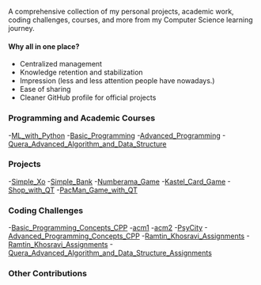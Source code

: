 A comprehensive collection of my personal projects, academic work, coding challenges, courses, and more from my Computer Science learning journey.

#### Why all in one place?
  - Centralized management
  - Knowledge retention and stabilization
  - Impression (less and less attention people have nowadays.)
  - Ease of sharing
  - Cleaner GitHub profile for official projects



### Programming and Academic Courses
-[ML_with_Python](./Courses/0.Machine_Learning_With_Python/)
-[Basic_Programming](./Courses/1.Basic_Programming/)
-[Advanced_Programming](./Courses/2.Advanced_Programming/)
-[Quera_Advanced_Algorithm_and_Data_Structure](./Courses/3.Quera_advanced_algorithm_and_data_structure_course/)

### Projects
-[Simple_Xo](./Courses/1.Basic_Programming/1.Simple_XO/)
-[Simple_Bank](./Courses/1.Basic_Programming/2.Simple_Bank/)
-[Numberama_Game](./Courses/1.Basic_Programming/3.Numberama/)
-[Kastel_Card_Game](./Courses/2.Advanced_Programming/1.Kastel/)
-[Shop_with_QT](./Courses/2.Advanced_Programming/2.Shop/)
-[PacMan_Game_with_QT](./Courses/2.Advanced_Programming/3.PacMan/)

### Coding Challenges
-[Basic_Programming_Concepts_CPP](./Courses/1.Basic_Programming/0.Assignments_and_Practices/)
-[acm1](./Other_Codes/acm_icpc_1/)
-[acm2](./Other_Codes/acm_icpc_2/)
-[PsyCity](./Other_Codes/PsyCity/)
-[Advanced_Programming_Concepts_CPP](./Courses/2.Advanced_Programming/0.Assignments_and_Practices)
-[Ramtin_Khosravi_Assignments](./Courses/2.Advanced_Programming/0.Ramtin_Khosravi_Course)
-[Ramtin_Khosravi_Assignments](./Courses/2.Advanced_Programming/0.Ramtin_Khosravi_Course)
-[Quera_Advanced_Algorithm_and_Data_Structure_Assignments](./Courses/3.Quera_advanced_algorithm_and_data_structure_course)



### Other Contributions
